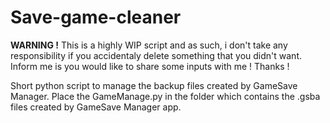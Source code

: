 # Save-game-cleaner
<b>WARNING !</b>
  This is a highly WIP script and as such, i don't take any responsibility if you accidentaly delete something that you didn't want.
  Inform me is you would like to share some inputs with me ! Thanks !
  
  
  
  
Short python script to manage the backup files created by GameSave Manager.
Place the GameManage.py in the folder which contains the .gsba files created by GameSave Manager app.
